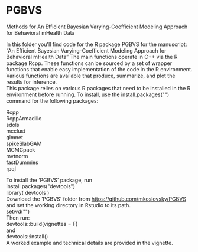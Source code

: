 # PGBVS
Methods for An Efficient Bayesian Varying-Coefficient Modeling Approach for Behavioral mHealth Data  

In this folder you'll find code for the R package PGBVS for the manuscript:
“An Efficient Bayesian Varying-Coefficient Modeling Approach for Behavioral mHealth Data” 
The main functions operate in C++ via the R package Rcpp. These functions can be sourced by a set of wrapper functions that enable easy implementation of the code in the R environment. 
Various functions are available that produce, summarize, and plot the results for inference.  
This package relies on various R packages that need to be installed in the R environment before running. 
To install, use the install.packages("") command for the following packages:  

  Rcpp   
    RcppArmadillo  
  sdols  
  mcclust  
  glmnet  
  spikeSlabGAM  
  MCMCpack  
  mvtnorm  
  fastDummies  
  rpql  

To install the ‘PGBVS’ package, run  
  install.packages("devtools")  
  library( devtools )  
Download the ‘PGBVS’ folder from https://github.com/mkoslovsky/PGBVS and set the working directory in Rstudio to its path.   
  setwd("<your path>")  
Then run:  
  devtools::build(vignettes = F)  
and  
  devtools::install()  
A worked example and technical details are provided in the vignette.  

